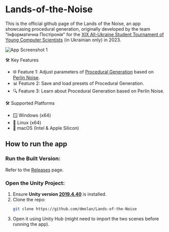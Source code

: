 # Lands-of-the-Noise

This is the official github page of the Lands of the Noise, an app showcasing procedural generation, originally developed by the team "Інформатична Постіронія" for the [XIX All-Ukraine Student Tournament of Young Computer Scientists](https://sites.google.com/view/informaticaturnir/%D1%83%D1%80%D0%BE%D1%87%D0%B8%D1%81%D1%82%D0%B5-%D0%B7%D0%B0%D0%BA%D1%80%D0%B8%D1%82%D1%82%D1%8F-xx-%D0%B2%D1%81%D0%B5%D1%83%D0%BA%D1%80%D0%B0%D1%97%D0%BD%D1%81%D1%8C%D0%BA%D0%BE%D0%B3%D0%BE-%D1%83%D1%87%D0%BD%D1%96%D0%B2%D1%81%D1%8C%D0%BA%D0%BE%D0%B3%D0%BE-%D1%82%D1%83%D1%80%D0%BD%D1%96%D1%80%D1%83-%D1%8E%D0%BD%D0%B8%D1%85-%D1%96%D0%BD%D1%84%D0%BE%D1%80%D0%BC%D0%B0%D1%82%D0%B8%D0%BA?authuser=0) (in Ukrainian only) in 2023.

![App Screenshot 1](Assets/Pictures/README/pic1.png)

🛠 Key Features
- 🌐 Feature 1: Adjust parameters of [Procedural Generation](https://en.wikipedia.org/wiki/Procedural_generation) based on [Perlin Noise](https://en.wikipedia.org/wiki/Perlin_noise).
- 📊 Feature 2: Save and load presets of Procedural Generation.
- 🔍 Feature 3: Learn about Procedural Generation based on Perlin Noise.

🛠 Supported Platforms
- 🪟 Windows (x64)
- 🐧 Linux (x64)
- 🍏 macOS (Intel & Apple Silicon)

## How to run the app
### Run the Built Version:
Refer to the [Releases](https://github.com/dmolan/Lands-of-the-Noise/releases) page.

### Open the Unity Project:
1. Ensure **Unity version [2019.4.40](https://unity.com/releases/editor/whats-new/2019.4.40)** is installed.
2. Clone the repo:
   ```bash
   git clone https://github.com/dmolan/Lands-of-the-Noise
   ```
3. Open it using Unity Hub (might need to import the two scenes before running the app).